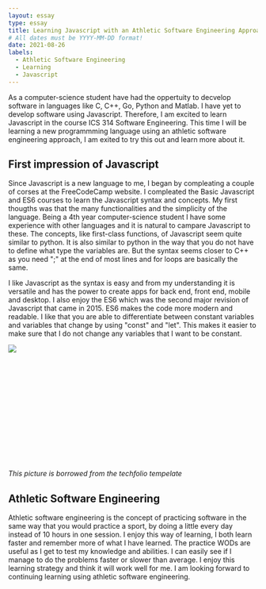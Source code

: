 ```yaml
---
layout: essay
type: essay
title: Learning Javascript with an Athletic Software Engineering Approach 
# All dates must be YYYY-MM-DD format!
date: 2021-08-26
labels:
  - Athletic Software Engineering
  - Learning
  - Javascript
---
```


As a computer-science student have had the oppertuity to decvelop software in languages like C, C++, Go, Python and Matlab. I have yet to develop software using Javascript. Therefore, I am excited to learn Javascript in the course ICS 314 Software Engineering. This time I will be learning a new programmming language using an athletic software engineering approach, I am exited to try this out and learn more about it.

## First impression of Javascript

Since Javascript is a new language to me, I began by compleating a couple of corses at the FreeCodeCamp website. I compleated the Basic Javascript and ES6 courses to learn the Javascript syntax and concepts. My first thougths was that the many functionalities and the simplicity of the language. Being a 4th year computer-science student I have some experience with other languages and it is natural to campare Javascript to these.  The concepts, like first-class functions, of Javascript seem quite similar to python. It is also similar to python in the way that you do not have to define what type the variables are. But the syntax seems closer to C++ as you need ";" at the end of most lines and for loops are basically the same. 

I like Javascript as the syntax is easy and from my understanding it is versatile and has the power to create apps for back end, front end, mobile and desktop.
I also enjoy the ES6 which was the second major revision of Javascript that came in 2015. ES6 makes the code more modern and readable. I like that you are able to differentiate between constant variables and variables that change by using "const" and "let". This makes it easier to make sure that I do not change any variables that I want to be constant.


<img class="ui medium middle square floated image" src="../images/software-code.jpg">
<br />
<br />
<br />
<br />
<br />
<br />
<br />
<br />
<br />
<br />
<br />
<br />
<br />
<br />

*This picture is borrowed from the techfolio tempelate*

## Athletic Software Engineering

Athletic software engineering is the concept of practicing software in the same way that you would practice a sport, by doing a little every day instead of 10 hours in one session. I enjoy this way of learning, I both learn faster and remember more of what I have learned. The practice WODs are useful as I get to test my knowledge and abilities. I can easily see if I manage to do the problems faster or slower than average. I enjoy this learning strategy and think it will work well for me. I am looking forward to continuing learning using athletic software engineering.




